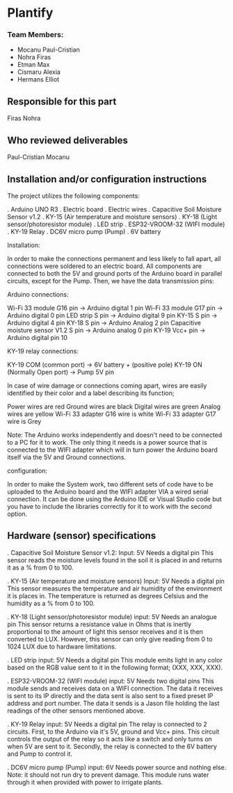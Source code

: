# Plantify

### Team Members:
- Mocanu Paul-Cristian
- Nohra Firas
- Etman Max
- Cismaru Alexia
- Hermans Elliot

## Responsible for this part

Firas Nohra

## Who reviewed deliverables 

Paul-Cristian Mocanu

## Installation and/or configuration instructions

The project utilizes the following components:

. Arduino UNO R3
. Electric board
. Electric wires
. Capacitive Soil Moisture Sensor v1.2
. KY-15 (Air temperature and moisture sensors)
. KY-18 (Light sensor/photoresistor module)
. LED strip
. ESP32-VROOM-32 (WIFI module)
. KY-19 Relay
. DC6V micro pump (Pump)
. 6V battery

Installation:

In order to make the connections permanent and less likely to fall apart, all connections were soldered to an electric board. All components are connected to both the 5V and ground ports of the Arduino board in parallel circuits, except for the Pump. Then, we have the data transmission pins:

Arduino connections:

Wi-Fi 33 module G16 pin -> Arduino digital 1 pin
Wi-Fi 33 module G17 pin -> Arduino digital 0 pin
LED strip S pin -> Arduino digital 9 pin
KY-15 S pin -> Arduino digital 4 pin
KY-18 S pin -> Arduino Analog 2 pin
Capacitive moisture sensor V1.2 S pin -> Arduino analog 0 pin 
KY-19 Vcc+ pin -> Arduino digital pin 10

KY-19 relay connections:

KY-19 COM (common port) -> 6V battery + (positive pole)
KY-19 ON (Normally Open port) -> Pump 5V pin

In case of wire damage or connections coming apart, wires are easily identified by their color and a label describing its function;

Power wires are red
Ground wires are black
Digital wires are green
Analog wires are yellow 
Wi-Fi 33 adapter G16 wire is white
Wi-Fi 33 adapter G17 wire is Grey

Note: The Arduino works independently and doesn't need to be connected to a PC for it to work. The only thing it needs is a power source that is connected to the WIFI adapter which will in turn power the Arduino board itself via the 5V and Ground connections.

configuration:

In order to make the System work, two different sets of code have to be uploaded to the Arduino board and the WIFI adapter VIA a wired serial connection. It can be done using the Arduino IDE or Visual Studio code but you have to include the libraries correctly for it to work with the second option. 

## Hardware (sensor) specifications

. Capacitive Soil Moisture Sensor v1.2:
Input: 5V
Needs a digital pin
This sensor reads the moisture levels found in the soil it is placed in and returns it as a % from 0 to 100.

. KY-15 (Air temperature and moisture sensors)
Input: 5V
Needs a digital pin
This sensor measures the temperature and air humidity of the environment it is places in. The temperature is returned as degrees Celsius and the humidity as a % from 0 to 100.

. KY-18 (Light sensor/photoresistor module)
input: 5V
Needs an analogue pin
This sensor returns a resistance value in Ohms that is inertly proportional to the amount of light this sensor receives and it is then converted to LUX. However, this sensor can only give reading from 0 to 1024 LUX due to hardware limitations.

. LED strip
input: 5V
Needs a digital pin
This module emits light in any color based on the RGB value sent to it in the following format; (XXX, XXX, XXX).

. ESP32-VROOM-32 (WIFI module)
input: 5V
Needs two digital pins
This module sends and receives data on a WIFI connection. The data it receives is sent to its IP directly and the data sent is also sent to a fixed preset IP address and port number. The data it sends is a Jason file holding the last readings of the other sensors mentioned above. 

. KY-19 Relay
input: 5V
Needs a digital pin
The relay is connected to 2 circuits. First, to the Arduino via it's 5V, ground and Vcc+ pins. This circuit controls the output of the relay so it acts like a switch and only turns on when 5V are sent to it. Secondly, the relay is connected to the 6V battery and Pump to control it.

. DC6V micro pump (Pump)
input: 6V
Needs power source and nothing else. Note: it should not run dry to prevent damage.
This module runs water through it when provided with power to irrigate plants.
